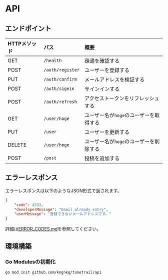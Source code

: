 # API

## エンドポイント

| HTTPメソッド  | パス              | 概要                                   |
| :----------- | :--------------- | :------------------------------------- |
| GET          | `/health`        | 疎通を確認する                         |
| POST         | `/auth/register` | ユーザーを登録する                     |
| PUT          | `/auth/confirm`  | メールアドレスを検証する                     |
| POST         | `/auth/signin`   | サインインする                     |
| POST         | `/auth/refresh`  | アクセストークンをリフレッシュする           |
| GET          | `/user/hoge`     | ユーザー名が`hoge`のユーザーを取得する |
| PUT          | `/user`          | ユーザーを更新する                     |
| DELETE       | `/user/hoge`     | ユーザー名が`hoge`のユーザーを削除する |
| POST         | `/post`          | 投稿を追加する                     |

## エラーレスポンス

エラーレスポンスは以下のようなJSON形式で返されます。

```json
{
    "code": 4203,
    "developerMessage": "Email already entry",
    "userMessage": "登録できないメールアドレスです。"
}
```

詳細は[ERROR_CODES.md](docs/ERROR_CODES.md)を参照してください。

## 環境構築
### Go Modulesの初期化

```
go mod init github.com/kngnkg/tunetrail/api
```
